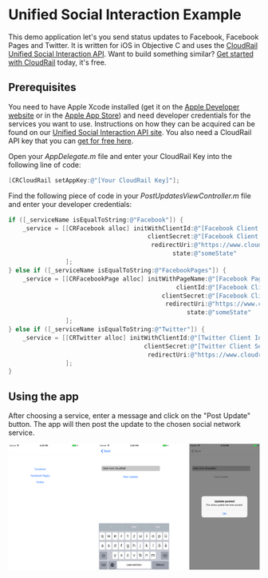 # Unified Social Interaction Example

This demo application let's you send status updates to Facebook, Facebook Pages and Twitter.
It is written for iOS in Objective C and uses the [CloudRail Unified Social Interaction API](https://cloudrail.com/integrations/interfaces/Social). Want to build something similar? [Get started with CloudRail](https://cloudrail.com/signup) today, it's free.

## Prerequisites


You need to have Apple Xcode installed (get it on the [Apple Developer website](https://developer.apple.com/xcode/) or in the [Apple App Store](https://itunes.apple.com/de/app/xcode/id497799835?mt=12)) and need developer credentials for the services you want to use. Instructions on how they can be acquired can be found on our [Unified Social Interaction API site](https://cloudrail.com/integrations/interfaces/Social). You also need a CloudRail API key that you can [get for free here](https://cloudrail.com/signup).

Open your *AppDelegate.m* file and enter your CloudRail Key into the following line of code:

```objectivec
[CRCloudRail setAppKey:@"[Your CloudRail Key]"];
```

Find the following piece of code in your *PostUpdatesViewController.m* file and enter your developer credentials:

```objectivec
if ([_serviceName isEqualToString:@"Facebook"]) {
    _service = [[CRFacebook alloc] initWithClientId:@"[Facebook Client Identifier]"
                                       clientSecret:@"[Facebook Client Secret]"
                                        redirectUri:@"https://www.cloudrailauth.com/auth"
                                              state:@"someState"
                ];
} else if ([_serviceName isEqualToString:@"FacebookPages"]) {
    _service = [[CRFacebookPage alloc] initWithPageName:@"[Facebook Page Identifier]"
                                               clientId:@"[Facebook Client Identifier]"
                                           clientSecret:@"[Facebook Client Secret]"
                                            redirectUri:@"https://www.cloudrailauth.com/auth"
                                                  state:@"someState"
                ];
} else if ([_serviceName isEqualToString:@"Twitter"]) {
    _service = [[CRTwitter alloc] initWithClientId:@"[Twitter Client Identifier]"
                                      clientSecret:@"[Twitter Client Secret]"
                                       redirectUri:@"https://www.cloudrailauth.com/auth"
                ];
}
```

## Using the app

After choosing a service, enter a message and click on the "Post Update" button. The app will then post the update to the chosen social network service.

![screenhot](https://github.com/CloudRail/cloudrail.github.io/raw/master/img/ios_demo_unified_social_interaction.png)